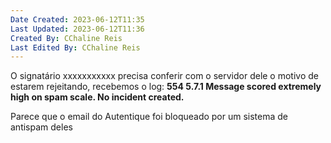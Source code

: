 ```yaml
---
Date Created: 2023-06-12T11:35
Last Updated: 2023-06-12T11:36
Created By: CChaline Reis
Last Edited By: CChaline Reis
---
```

O signatário xxxxxxxxxxx precisa conferir com o servidor dele o motivo de estarem rejeitando, recebemos o log: **554 5.7.1 Message scored extremely high on spam scale. No incident created.**

  

Parece que o email do Autentique foi bloqueado por um sistema de antispam deles